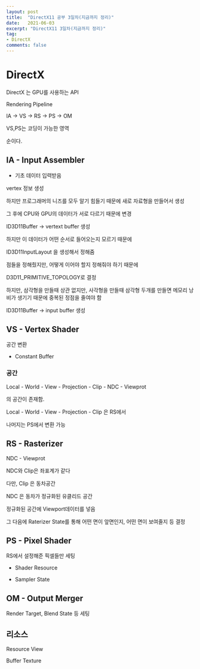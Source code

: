 ```yaml
---
layout: post
title:  "DirectX11 공부 3일차(지금까지 정리)"
date:   2021-06-03
excerpt: "DirectX11 3일차(지금까지 정리)"
tag:
- DirectX
comments: false
---
```


# DirectX
DirectX 는 GPU를 사용하는 API

Rendering Pipeline

IA -> VS -> RS -> PS -> OM

VS,PS는 코딩이 가능한 영역

순이다.

## IA - Input Assembler
* 기초 데이터 입력받음

vertex 정보 생성

하지만 프로그래머의 니즈를 모두 알기 힘들기 때문에 새로 자료형을 만들어서 생성

그 후에 CPU와 GPU의 데이터가 서로 다르기 때문에 변경

ID3D11Buffer -> vertext buffer 생성

하지만 이 데이터가 어떤 순서로 들어오는지 모르기 때문에

ID3D11InputLayout 을 생성해서 정해줌

점들을 정해줬지만, 어떻게 이어야 할지 정해줘야 하기 때문에

D3D11_PRIMITIVE_TOPOLOGY로 결정

하지만, 삼각형을 만들때 상관 없지만, 사각형을 만들때 삼각형 두개를 만들면 메모리 낭비가 생기기 때문에 중복된 정점을 줄여야 함

ID3D11Buffer -> input buffer 생성 

## VS - Vertex Shader
공간 변환

- Constant Buffer

### 공간 
Local - World - View - Projection - Clip - NDC - Viewprot

의 공간이 존재함.

Local - World - View - Projection - Clip 은 RS에서

나머지는 PS에서 변환 가능

## RS - Rasterizer

NDC - Viewprot

NDC와 Clip은 좌표계가 같다

다만, Clip 은 동차공간

NDC 은 동차가 정규화된 유클리드 공간

정규화된 공간에 Viewport데이터를 넣음
 
그 다음에 Raterizer State를 통해 어떤 면이 앞면인지, 어떤 면이 보여줄지 등 결정

## PS - Pixel Shader

RS에서 설정해준 픽셀들만 세팅

- Shader Resource

- Sampler State

## OM - Output Merger

Render Target, Blend State 등 세팅

## 리소스
Resource View

Buffer			Texture
